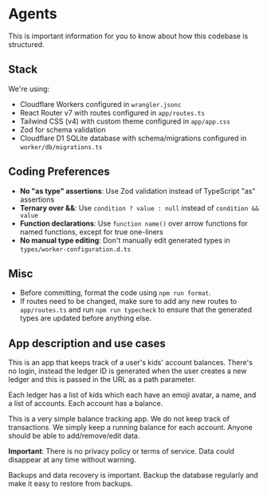 # Agents

This is important information for you to know about how this codebase is
structured.

## Stack

We're using:

- Cloudflare Workers configured in `wrangler.jsonc`
- React Router v7 with routes configured in `app/routes.ts`
- Tailwind CSS (v4) with custom theme configured in `app/app.css`
- Zod for schema validation
- Cloudflare D1 SQLite database with schema/migrations configured in
  `worker/db/migrations.ts`

## Coding Preferences

- **No "as type" assertions**: Use Zod validation instead of TypeScript "as"
  assertions
- **Ternary over &&**: Use `condition ? value : null` instead of
  `condition && value`
- **Function declarations**: Use `function name()` over arrow functions for
  named functions, except for true one-liners
- **No manual type editing**: Don't manually edit generated types in
  `types/worker-configuration.d.ts`

## Misc

- Before committing, format the code using `npm run format`.
- If routes need to be changed, make sure to add any new routes to
  `app/routes.ts` and run `npm run typecheck` to ensure that the generated types
  are updated before anything else.

## App description and use cases

This is an app that keeps track of a user's kids' account balances. There's no
login, instead the ledger ID is generated when the user creates a new ledger and
this is passed in the URL as a path parameter.

Each ledger has a list of kids which each have an emoji avatar, a name, and a
list of accounts. Each account has a balance.

This is a very simple balance tracking app. We do not keep track of
transactions. We simply keep a running balance for each account. Anyone should
be able to add/remove/edit data.

**Important**: There is no privacy policy or terms of service. Data could
disappear at any time without warning.

Backups and data recovery is important. Backup the database regularly and make
it easy to restore from backups.
